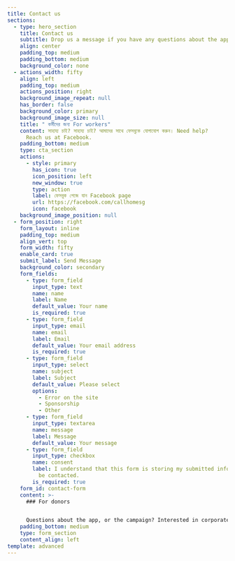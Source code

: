 ```yaml
---
title: Contact us
sections:
  - type: hero_section
    title: Contact us
    subtitle: Drop us a message if you have any questions about the app.
    align: center
    padding_top: medium
    padding_bottom: medium
    background_color: none
  - actions_width: fifty
    align: left
    padding_top: medium
    actions_position: right
    background_image_repeat: null
    has_border: false
    background_color: primary
    background_image_size: null
    title: " কর্মীদের জন্য For workers"
    content: সাহায্য চাই? সাহায্য চাই? আমাদের সাথে ফেসবুকে যোগাযোগ করুন। Need help?
      Reach us at Facebook.
    padding_bottom: medium
    type: cta_section
    actions:
      - style: primary
        has_icon: true
        icon_position: left
        new_window: true
        type: action
        label: ফেসবুক পেজে যান Facebook page
        url: https://facebook.com/callhomesg
        icon: facebook
    background_image_position: null
  - form_position: right
    form_layout: inline
    padding_top: medium
    align_vert: top
    form_width: fifty
    enable_card: true
    submit_label: Send Message
    background_color: secondary
    form_fields:
      - type: form_field
        input_type: text
        name: name
        label: Name
        default_value: Your name
        is_required: true
      - type: form_field
        input_type: email
        name: email
        label: Email
        default_value: Your email address
        is_required: true
      - type: form_field
        input_type: select
        name: subject
        label: Subject
        default_value: Please select
        options:
          - Error on the site
          - Sponsorship
          - Other
      - type: form_field
        input_type: textarea
        name: message
        label: Message
        default_value: Your message
      - type: form_field
        input_type: checkbox
        name: consent
        label: I understand that this form is storing my submitted information so I can
          be contacted.
        is_required: true
    form_id: contact-form
    content: >-
      ### For donors


      Questions about the app, or the campaign? Interested in corporate sponsorships? Email us or fill in the form here.
    padding_bottom: medium
    type: form_section
    content_align: left
template: advanced
---
```

